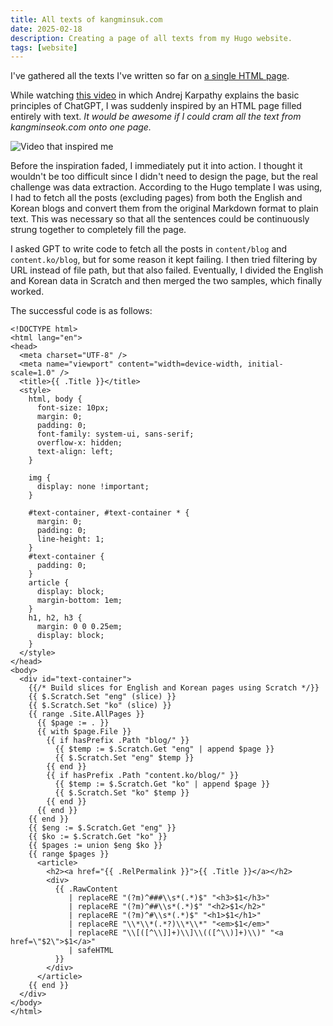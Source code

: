 ```yaml
---
title: All texts of kangminsuk.com
date: 2025-02-18
description: Creating a page of all texts from my Hugo website.
tags: [website]
---
```


I've gathered all the texts I've written so far on [a single HTML page](https://kangminsuk.com/all-texts/).

While watching [this video](https://www.youtube.com/watch?v=7xTGNNLPyMI&t=482s) in which Andrej Karpathy explains the basic principles of ChatGPT, I was suddenly inspired by an HTML page filled entirely with text. *It would be awesome if I could cram all the text from kangminseok.com onto one page.*

![Video that inspired me](https://bear-images.sfo2.cdn.digitaloceanspaces.com/kangko/022x.webp)

Before the inspiration faded, I immediately put it into action. I thought it wouldn't be too difficult since I didn't need to design the page, but the real challenge was data extraction. According to the Hugo template I was using, I had to fetch all the posts (excluding pages) from both the English and Korean blogs and convert them from the original Markdown format to plain text. This was necessary so that all the sentences could be continuously strung together to completely fill the page.

I asked GPT to write code to fetch all the posts in `content/blog` and `content.ko/blog`, but for some reason it kept failing. I then tried filtering by URL instead of file path, but that also failed. Eventually, I divided the English and Korean data in Scratch and then merged the two samples, which finally worked.

The successful code is as follows:

```
<!DOCTYPE html>
<html lang="en">
<head>
  <meta charset="UTF-8" />
  <meta name="viewport" content="width=device-width, initial-scale=1.0" />
  <title>{{ .Title }}</title>
  <style>
    html, body {
      font-size: 10px;
      margin: 0;
      padding: 0;
      font-family: system-ui, sans-serif;
      overflow-x: hidden;
      text-align: left;
    }

    img {
      display: none !important;
    }

    #text-container, #text-container * {
      margin: 0;
      padding: 0;
      line-height: 1;
    }
    #text-container {
      padding: 0;
    }
    article {
      display: block;
      margin-bottom: 1em;
    }
    h1, h2, h3 {
      margin: 0 0 0.25em;
      display: block;
    }
  </style>
</head>
<body>
  <div id="text-container">
    {{/* Build slices for English and Korean pages using Scratch */}}
    {{ $.Scratch.Set "eng" (slice) }}
    {{ $.Scratch.Set "ko" (slice) }}
    {{ range .Site.AllPages }}
      {{ $page := . }}
      {{ with $page.File }}
        {{ if hasPrefix .Path "blog/" }}
          {{ $temp := $.Scratch.Get "eng" | append $page }}
          {{ $.Scratch.Set "eng" $temp }}
        {{ end }}
        {{ if hasPrefix .Path "content.ko/blog/" }}
          {{ $temp := $.Scratch.Get "ko" | append $page }}
          {{ $.Scratch.Set "ko" $temp }}
        {{ end }}
      {{ end }}
    {{ end }}
    {{ $eng := $.Scratch.Get "eng" }}
    {{ $ko := $.Scratch.Get "ko" }}
    {{ $pages := union $eng $ko }}
    {{ range $pages }}
      <article>
        <h2><a href="{{ .RelPermalink }}">{{ .Title }}</a></h2>
        <div>
          {{ .RawContent
             | replaceRE "(?m)^###\\s*(.*)$" "<h3>$1</h3>"
             | replaceRE "(?m)^##\\s*(.*)$" "<h2>$1</h2>"
             | replaceRE "(?m)^#\\s*(.*)$" "<h1>$1</h1>"
             | replaceRE "\\*\\*(.*?)\\*\\*" "<em>$1</em>"
             | replaceRE "\\[([^\\]]+)\\]\\(([^\\)]+)\\)" "<a href=\"$2\">$1</a>"
             | safeHTML
          }}
        </div>
      </article>
    {{ end }}
  </div>
</body>
</html>
```